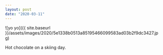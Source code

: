 ```yaml
---
layout: post
date: "2020-03-11"
---
```


![yo yo]({{ site.baseurl }}/assets/images/2020/5e1338b0513a85195466099583ad03b2f9dc3427.jpg)

Hot chocolate on a skiing day.
